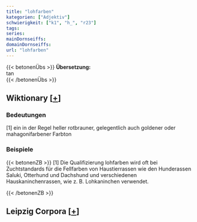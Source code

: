```yaml
---
title: "lohfarben"
kategorien: ["Adjektiv"]
schwierigkeit: ["k1", "h_", "r23"]
tags:
series:
mainDornseiffs:
domainDornseiffs:
url: "lohfarben"
---
```


{{< betonenÜbs >}}
**Übersetzung:**  
tan  
{{< /betonenÜbs >}}

## Wiktionary [[+](https://de.wiktionary.org/wiki/lohfarben)]

### Bedeutungen
[1] ein in der Regel heller rotbrauner, gelegentlich auch goldener oder mahagonifarbener Farbton  

### Beispiele
{{< betonenZB >}}
[1] Die Qualifizierung lohfarben wird oft bei Zuchtstandards für die Fellfarben von Haustierrassen wie den Hunderassen Saluki, Otterhund und Dachshund und verschiedenen Hauskaninchenrassen, wie z. B. Lohkaninchen verwendet.  

{{< /betonenZB >}}

## Leipzig Corpora [[+](https://corpora.uni-leipzig.de/en/res?word=lohfarben&corpusId=deu_newscrawl-public_2018)]

